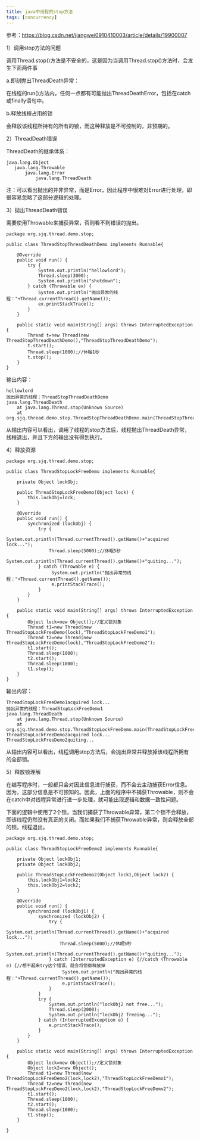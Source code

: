 ```yaml
---
title: java中线程的stop方法
tags: [concurrency]
---
```


参考：https://blog.csdn.net/jiangwei0910410003/article/details/19900007

1）调用stop方法的问题

调用Thread.stop()方法是不安全的，这是因为当调用Thread.stop()方法时，会发生下面两件事

a.即刻抛出ThreadDeath异常：

在线程的run()方法内，任何一点都有可能抛出ThreadDeathError，包括在catch或finally语句中。

b.释放线程占用的锁

会释放该线程所持有的所有的锁，而这种释放是不可控制的，非预期的。

2）ThreadDeath错误

ThreadDeath的继承体系：

```
java.lang.Object
   java.lang.Throwable
       java.lang.Error
           java.lang.ThreadDeath
```

注：可以看出抛出的并非异常，而是Error，因此程序中很难对Error进行处理，即很容易忽略了这部分逻辑的处理。

3）拋出ThreadDeath错误

需要使用Throwable来捕获异常，否则看不到错误的抛出。

```
package org.sjq.thread.demo.stop;

public class ThreadStopThreadDeathDemo implements Runnable{

    @Override
    public void run() {
        try {
            System.out.println("hellowlord");
            Thread.sleep(3000);
            System.out.println("shutdown");
        } catch (Throwable ex) {
            System.out.println("抛出异常的线程："+Thread.currentThread().getName());
            ex.printStackTrace();
        }
    }
    
    public static void main(String[] args) throws InterruptedException {
        Thread t=new Thread(new ThreadStopThreadDeathDemo(),"ThreadStopThreadDeathDemo");
        t.start();
        Thread.sleep(1000);//休眠1秒
        t.stop();
    }
}
```

输出内容：

```
hellowlord
抛出异常的线程：ThreadStopThreadDeathDemo
java.lang.ThreadDeath
    at java.lang.Thread.stop(Unknown Source)
    at org.sjq.thread.demo.stop.ThreadStopThreadDeathDemo.main(ThreadStopThreadDeathDemo.java:21)
```

从输出内容可以看出，调用了线程的stop方法后，线程抛出ThreadDeath异常，线程退出，并且下方的输出没有得到执行。

4）释放资源

```
package org.sjq.thread.demo.stop;

public class ThreadStopLockFreeDemo implements Runnable{
    
    private Object lockObj;
    
    public ThreadStopLockFreeDemo(Object lock) {
        this.lockObj=lock;
    }

    @Override
    public void run() {
        synchronized (lockObj) {
            try {
                System.out.println(Thread.currentThread().getName()+"acquired lock...");
                Thread.sleep(5000);//休眠5秒
                System.out.println(Thread.currentThread().getName()+"quiting...");
            } catch (Throwable e) {
                 System.out.println("抛出异常的线程："+Thread.currentThread().getName());
                 e.printStackTrace();
            }
        }
    }
    
    public static void main(String[] args) throws InterruptedException {
        Object lock=new Object();//定义锁对象
        Thread t1=new Thread(new ThreadStopLockFreeDemo(lock),"ThreadStopLockFreeDemo1");
        Thread t2=new Thread(new ThreadStopLockFreeDemo(lock),"ThreadStopLockFreeDemo2");
        t1.start();
        Thread.sleep(1000);
        t2.start();
        Thread.sleep(1000);
        t1.stop();
    }
}
```

输出内容：

```
ThreadStopLockFreeDemo1acquired lock...
抛出异常的线程：ThreadStopLockFreeDemo1
java.lang.ThreadDeath
    at java.lang.Thread.stop(Unknown Source)
    at org.sjq.thread.demo.stop.ThreadStopLockFreeDemo.main(ThreadStopLockFreeDemo.java:40)
ThreadStopLockFreeDemo2acquired lock...
ThreadStopLockFreeDemo2quiting...
```

从输出内容可以看出，线程调用stop方法后，会抛出异常并释放掉该线程所拥有的全部锁。

5）释放锁理解

在编写程序时，一般都只会对因此信息进行捕获，而不会去主动捕获Error信息。因为，这部分信息是不可预知的。因此，上面的程序中不捕获Throwable，则不会在catch中对线程异常进行进一步处理，就可能出现逻辑和数据一致性问题。

下面的逻辑中使用了2个锁，当我们捕获了Throwable异常，第二个锁不会释放，即该线程仍然没有真正的关闭。而如果我们不捕获Throwable异常，则会释放全部的锁，线程退出。

```
package org.sjq.thread.demo.stop;

public class ThreadStopLockFreeDemo2 implements Runnable{
    
    private Object lockObj1;
    private Object lockObj2;
    
    public ThreadStopLockFreeDemo2(Object lock1,Object lock2) {
        this.lockObj1=lock2;
        this.lockObj2=lock2;
    }
    
    @Override
    public void run() {
        synchronized (lockObj1) {
            synchronized (lockObj2) {
                try {
                    System.out.println(Thread.currentThread().getName()+"acquired lock...");
                    Thread.sleep(5000);//休眠5秒
                    System.out.println(Thread.currentThread().getName()+"quiting...");
                } catch (InterruptedException e) {//catch (Throwable e) {//想不起来try这个错误，就会将锁都释放掉
                     System.out.println("抛出异常的线程："+Thread.currentThread().getName());
                     e.printStackTrace();
                }
            }
            try {
                System.out.println("lockObj2 not free...");
                Thread.sleep(2000);
                System.out.println("lockObj2 freeing...");
            } catch (InterruptedException e) {
                e.printStackTrace();
            }
        }
    }
    
    public static void main(String[] args) throws InterruptedException {
        Object lock=new Object();//定义锁对象
        Object lock2=new Object();
        Thread t1=new Thread(new ThreadStopLockFreeDemo2(lock,lock2),"ThreadStopLockFreeDemo1");
        Thread t2=new Thread(new ThreadStopLockFreeDemo2(lock,lock2),"ThreadStopLockFreeDemo2");
        t1.start();
        Thread.sleep(1000);
        t2.start();
        Thread.sleep(1000);
        t1.stop();
    }

}
```